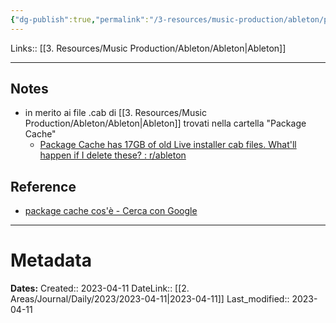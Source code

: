 ```yaml
---
{"dg-publish":true,"permalink":"/3-resources/music-production/ableton/package-cache-folder-pc/"}
---
```


Links:: [[3. Resources/Music Production/Ableton/Ableton\|Ableton]]
 
---
## Notes

- in merito ai file .cab di [[3. Resources/Music Production/Ableton/Ableton\|Ableton]] trovati nella cartella "Package Cache"
	- [Package Cache has 17GB of old Live installer cab files. What'll happen if I delete these? : r/ableton](https://www.reddit.com/r/ableton/comments/rectx0/cprogramdatapackage_cache_has_17gb_of_old_live/)



## Reference

- [package cache cos'è - Cerca con Google](https://www.google.com/search?q=package+cache+cos%27%C3%A8&oq=Package+Cache&aqs=edge.1.69i57j0i512l2j0i22i30l5.1631j0j1&sourceid=chrome&ie=UTF-8#ip=1)







---
# Metadata
**Dates:**
Created:: 2023-04-11
DateLink:: [[2. Areas/Journal/Daily/2023/2023-04-11\|2023-04-11]]
Last_modified:: 2023-04-11